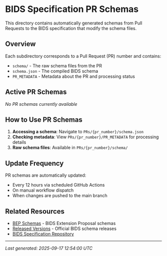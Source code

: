 # BIDS Specification PR Schemas

This directory contains automatically generated schemas from Pull Requests to the BIDS specification
that modify the schema files.

## Overview

Each subdirectory corresponds to a Pull Request (PR) number and contains:
- `schema/` - The raw schema files from the PR
- `schema.json` - The compiled BIDS schema
- `PR_METADATA` - Metadata about the PR and processing status

## Active PR Schemas

*No PR schemas currently available*


## How to Use PR Schemas

1. **Accessing a schema**: Navigate to `PRs/{pr_number}/schema.json`
2. **Checking metadata**: View `PRs/{pr_number}/PR_METADATA` for processing details
3. **Raw schema files**: Available in `PRs/{pr_number}/schema/`

## Update Frequency

PR schemas are automatically updated:
- Every 12 hours via scheduled GitHub Actions
- On manual workflow dispatch
- When changes are pushed to the main branch

## Related Resources

- [BEP Schemas](../BEPs/) - BIDS Extension Proposal schemas
- [Released Versions](../versions/) - Official BIDS schema releases
- [BIDS Specification Repository](https://github.com/bids-standard/bids-specification)

---

*Last generated: 2025-09-17 12:54:00 UTC*
